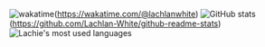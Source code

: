 
![wakatime](https://github-readme-stats.vercel.app/api/wakatime?username=lachlanwhite&layout=compact&theme=default)(https://wakatime.com/@lachlanwhite)
![GitHub stats](https://github-readme-stats.vercel.app/api?username=Lachlan-White)(https://github.com/Lachlan-White/github-readme-stats)
![Lachie's most used languages](https://github-readme-stats.vercel.app/api/top-langs/?username=lachlanwhite&hide=javascript,html,css&layout=compact&langs_count=8)

<!--
**Lachlan-White/lachlan-white** is a ✨ _special_ ✨ repository because its `README.md` (this file) appears on your GitHub profile.

Here are some ideas to get you started:

- 🔭 I’m currently working on ...
- 🌱 I’m currently learning ...
- 👯 I’m looking to collaborate on ...
- 🤔 I’m looking for help with ...
- 💬 Ask me about ...
- 📫 How to reach me: ...
- 😄 Pronouns: ...
- ⚡ Fun fact: ...
-->
